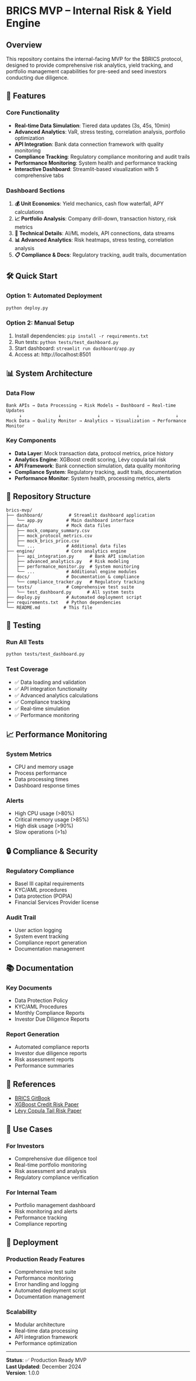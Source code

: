# BRICS MVP – Internal Risk & Yield Engine

## Overview
This repository contains the internal-facing MVP for the $BRICS protocol, designed to provide comprehensive risk analytics, yield tracking, and portfolio management capabilities for pre-seed and seed investors conducting due diligence.

## 🚀 Features

### Core Functionality
- **Real-time Data Simulation**: Tiered data updates (3s, 45s, 10min)
- **Advanced Analytics**: VaR, stress testing, correlation analysis, portfolio optimization
- **API Integration**: Bank data connection framework with quality monitoring
- **Compliance Tracking**: Regulatory compliance monitoring and audit trails
- **Performance Monitoring**: System health and performance tracking
- **Interactive Dashboard**: Streamlit-based visualization with 5 comprehensive tabs

### Dashboard Sections
1. **💰 Unit Economics**: Yield mechanics, cash flow waterfall, APY calculations
2. **📈 Portfolio Analysis**: Company drill-down, transaction history, risk metrics
3. **🔬 Technical Details**: AI/ML models, API connections, data streams
4. **📊 Advanced Analytics**: Risk heatmaps, stress testing, correlation analysis
5. **📋 Compliance & Docs**: Regulatory tracking, audit trails, documentation

## 🛠️ Quick Start

### Option 1: Automated Deployment
```bash
python deploy.py
```

### Option 2: Manual Setup
1. Install dependencies: `pip install -r requirements.txt`
2. Run tests: `python tests/test_dashboard.py`
3. Start dashboard: `streamlit run dashboard/app.py`
4. Access at: http://localhost:8501

## 📊 System Architecture

### Data Flow
```
Bank APIs → Data Processing → Risk Models → Dashboard → Real-time Updates
     ↓              ↓              ↓              ↓              ↓
Mock Data → Quality Monitor → Analytics → Visualization → Performance Monitor
```

### Key Components
- **Data Layer**: Mock transaction data, protocol metrics, price history
- **Analytics Engine**: XGBoost credit scoring, Lévy copula tail risk
- **API Framework**: Bank connection simulation, data quality monitoring
- **Compliance System**: Regulatory tracking, audit trails, documentation
- **Performance Monitor**: System health, processing metrics, alerts

## 📁 Repository Structure
```
brics-mvp/
├── dashboard/          # Streamlit dashboard application
│   └── app.py         # Main dashboard interface
├── data/              # Mock data files
│   ├── mock_company_summary.csv
│   ├── mock_protocol_metrics.csv
│   ├── mock_brics_price.csv
│   └── ...            # Additional data files
├── engine/            # Core analytics engine
│   ├── api_integration.py      # Bank API simulation
│   ├── advanced_analytics.py   # Risk modeling
│   ├── performance_monitor.py  # System monitoring
│   └── ...            # Additional engine modules
├── docs/              # Documentation & compliance
│   └── compliance_tracker.py   # Regulatory tracking
├── tests/             # Comprehensive test suite
│   └── test_dashboard.py      # All system tests
├── deploy.py          # Automated deployment script
├── requirements.txt   # Python dependencies
└── README.md         # This file
```

## 🧪 Testing

### Run All Tests
```bash
python tests/test_dashboard.py
```

### Test Coverage
- ✅ Data loading and validation
- ✅ API integration functionality
- ✅ Advanced analytics calculations
- ✅ Compliance tracking
- ✅ Real-time simulation
- ✅ Performance monitoring

## 📈 Performance Monitoring

### System Metrics
- CPU and memory usage
- Process performance
- Data processing times
- Dashboard response times

### Alerts
- High CPU usage (>80%)
- Critical memory usage (>85%)
- High disk usage (>90%)
- Slow operations (>1s)

## 🔒 Compliance & Security

### Regulatory Compliance
- Basel III capital requirements
- KYC/AML procedures
- Data protection (POPIA)
- Financial Services Provider license

### Audit Trail
- User action logging
- System event tracking
- Compliance report generation
- Documentation management

## 📚 Documentation

### Key Documents
- Data Protection Policy
- KYC/AML Procedures
- Monthly Compliance Reports
- Investor Due Diligence Reports

### Report Generation
- Automated compliance reports
- Investor due diligence reports
- Risk assessment reports
- Performance summaries

## 🔗 References
- [BRICS GitBook](https://ygors-personal-organization.gitbook.io/untitled)
- [XGBoost Credit Risk Paper](https://docsend.com/view/q6vmidxjqhkqg3t3/d/bky7jxjg8qbd8tcm)
- [Lévy Copula Tail Risk Paper](https://docsend.com/view/q6vmidxjqhkqg3t3/d/g97kbpjxvw948vrx)

## 🎯 Use Cases

### For Investors
- Comprehensive due diligence tool
- Real-time portfolio monitoring
- Risk assessment and analysis
- Regulatory compliance verification

### For Internal Team
- Portfolio management dashboard
- Risk monitoring and alerts
- Performance tracking
- Compliance reporting

## 🚀 Deployment

### Production Ready Features
- Comprehensive test suite
- Performance monitoring
- Error handling and logging
- Automated deployment script
- Documentation management

### Scalability
- Modular architecture
- Real-time data processing
- API integration framework
- Performance optimization

---

**Status**: ✅ Production Ready MVP  
**Last Updated**: December 2024  
**Version**: 1.0.0 